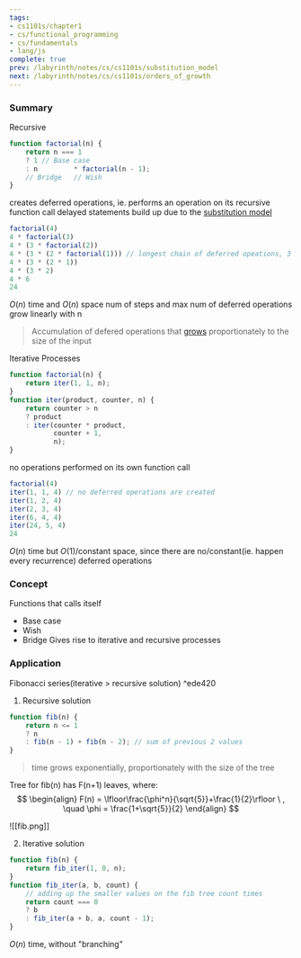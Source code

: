 ```yaml
---
tags:
- cs1101s/chapter1
- cs/functional_programming
- cs/fundamentals
- lang/js
complete: true
prev: /labyrinth/notes/cs/cs1101s/substitution_model
next: /labyrinth/notes/cs/cs1101s/orders_of_growth
---
```

   
### Summary
Recursive
```js
function factorial(n) {
	return n === 1
	? 1 // Base case
	: n         * factorial(n - 1);
	// Bridge   // Wish
}
```
creates deferred operations, ie. performs an operation on its recursive function call
delayed statements build up due to the [substitution model](/labyrinth/notes/cs/cs1101s/substitution_model)
```js
factorial(4)
4 * factorial(3)
4 * (3 * factorial(2))
4 * (3 * (2 * factorial(1))) // longest chain of deferred opeations, 3
4 * (3 * (2 * 1))
4 * (3 * 2)
4 * 6
24
```
$O(n)$ time and $O(n)$ space
num of steps and max num of deferred operations grow linearly with n

> Accumulation of defered operations that [grows](/labyrinth/notes/cs/cs1101s/orders_of_growth) proportionately to the size of the input

Iterative Processes
```js
function factorial(n) {
	return iter(1, 1, n);
}
function iter(product, counter, n) {
	return counter > n
	? product
	: iter(counter * product,
		   counter + 1,
		   n);
}
```
no operations performed on its own function call
```js
factorial(4)
iter(1, 1, 4) // no deferred operations are created
iter(1, 2, 4)
iter(2, 3, 4)
iter(6, 4, 4)
iter(24, 5, 4)
24
```
$O(n)$ time but $O(1)$/constant space,
since there are no/constant(ie. happen every recurrence) deferred operations
### Concept
Functions that calls itself
- Base case
- Wish
- Bridge
Gives rise to iterative and recursive processes
### Application
Fibonacci series(iterative > recursive solution) ^ede420
1. Recursive solution
```js
function fib(n) {
	return n <= 1
	? n
	: fib(n - 1) + fib(n - 2); // sum of previous 2 values
}
```
> time grows exponentially, proportionately with the size of the tree

Tree for fib(n) has F(n+1) leaves, where:
$$
\begin{align}
F(n) = \lfloor\frac{\phi^n}{\sqrt{5}}+\frac{1}{2}\rfloor \ , \quad \phi = \frac{1+\sqrt{5}}{2} 
\end{align}
$$

![[fib.png]]

2. Iterative solution
```js
function fib(n) {
	return fib_iter(1, 0, n);
}
function fib_iter(a, b, count) {
	// adding up the smaller values on the fib tree count times
	return count === 0
	? b
	: fib_iter(a + b, a, count - 1);
}
```
$O(n)$ time, without "branching"